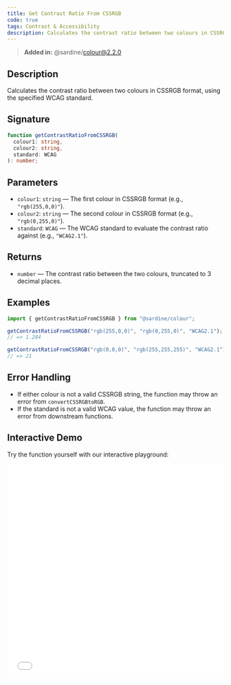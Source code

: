 ```yaml
---
title: Get Contrast Ratio From CSSRGB
code: true
tags: Contrast & Accessibility
description: Calculates the contrast ratio between two colours in CSSRGB format.
---
```


> **Added in:** @sardine/colour@2.2.0

## Description

Calculates the contrast ratio between two colours in CSSRGB format, using the specified WCAG standard.

## Signature

```typescript
function getContrastRatioFromCSSRGB(
  colour1: string,
  colour2: string,
  standard: WCAG
): number;
```

## Parameters

- `colour1`: `string` — The first colour in CSSRGB format (e.g., `"rgb(255,0,0)"`).
- `colour2`: `string` — The second colour in CSSRGB format (e.g., `"rgb(0,255,0)"`).
- `standard`: `WCAG` — The WCAG standard to evaluate the contrast ratio against (e.g., `"WCAG2.1"`).

## Returns

- `number` — The contrast ratio between the two colours, truncated to 3 decimal places.

## Examples

```typescript
import { getContrastRatioFromCSSRGB } from "@sardine/colour";

getContrastRatioFromCSSRGB("rgb(255,0,0)", "rgb(0,255,0)", "WCAG2.1");
// => 1.284

getContrastRatioFromCSSRGB("rgb(0,0,0)", "rgb(255,255,255)", "WCAG2.1");
// => 21
```

## Error Handling

- If either colour is not a valid CSSRGB string, the function may throw an error from `convertCSSRGBtoRGB`.
- If the standard is not a valid WCAG value, the function may throw an error from downstream functions.

## Interactive Demo

Try the function yourself with our interactive playground:

<iframe
  src="/playground/getContrastRatioFromCSSRGB.html"
  title="getContrastRatioFromCSSRGB"
  width="100%"
  height="500px"
  style="border:0; overflow:hidden;"
  sandbox="allow-scripts allow-same-origin"
></iframe>
